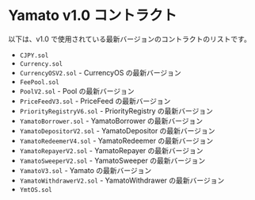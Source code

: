 # Yamato v1.0 コントラクト

以下は、v1.0 で使用されている最新バージョンのコントラクトのリストです。

- `CJPY.sol`
- `Currency.sol`
- `CurrencyOSV2.sol` - CurrencyOS の最新バージョン
- `FeePool.sol`
- `PoolV2.sol` - Pool の最新バージョン
- `PriceFeedV3.sol` - PriceFeed の最新バージョン
- `PriorityRegistryV6.sol` - PriorityRegistry の最新バージョン
- `YamatoBorrower.sol` - YamatoBorrower の最新バージョン
- `YamatoDepositorV2.sol` - YamatoDepositor の最新バージョン
- `YamatoRedeemerV4.sol` - YamatoRedeemer の最新バージョン
- `YamatoRepayerV2.sol` - YamatoRepayer の最新バージョン
- `YamatoSweeperV2.sol` - YamatoSweeper の最新バージョン
- `YamatoV3.sol` - Yamato の最新バージョン
- `YamatoWithdrawerV2.sol` - YamatoWithdrawer の最新バージョン
- `YmtOS.sol`
